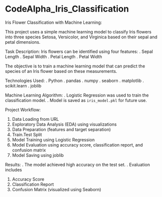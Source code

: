 # CodeAlpha_Iris_Classification
 Iris Flower Classification with Machine Learning:

This project uses a simple machine learning model to classify Iris flowers into three species Setosa, Versicolor, and Virginica based on their sepal and petal dimensions.


 Task Description:
 Iris flowers can be identified using four features:
  . Sepal Length
  . Sepal Width
  . Petal Length
  . Petal Width
  
The objective is to train a machine learning model that can predict the species of an Iris flower based on these measurements.


Technologies Used:
. Python
. pandas
. numpy
. seaborn
. matplotlib
. scikit.learn
. joblib


Machine Learning Algorithm:
. Logistic Regression was used to train the classification model.
. Model is saved as `iris_model.pkl` for future use.


Project Workflow:
1. Data Loading from URL
2. Exploratory Data Analysis (EDA) using visualizations
3. Data Preparation (features and target separation)
4. Train.Test Split
5. Model Training using Logistic Regression
6. Model Evaluation using accuracy score, classification report, and confusion matrix
7. Model Saving using joblib

Results:
. The model achieved high accuracy on the test set.
. Evaluation includes
  1. Accuracy Score
  2. Classification Report
  3.  Confusion Matrix (visualized using Seaborn)
